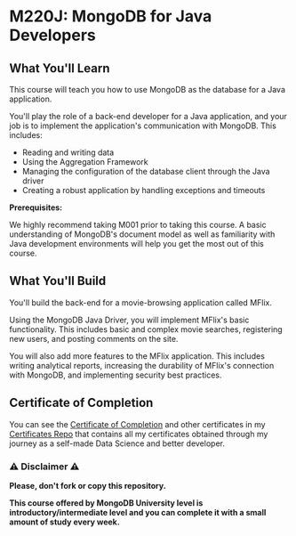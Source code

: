 # M220J: MongoDB for Java Developers

## What You'll Learn

This course will teach you how to use MongoDB as the database for a Java application.

You'll play the role of a back-end developer for a Java application, and your job is to implement the application's communication with MongoDB. This includes:

- Reading and writing data
- Using the Aggregation Framework
- Managing the configuration of the database client through the Java driver
- Creating a robust application by handling exceptions and timeouts

**Prerequisites:**

We highly recommend taking M001 prior to taking this course. A basic understanding of MongoDB's document model as well as familiarity with Java development environments will help you get the most out of this course.

## What You'll Build

You'll build the back-end for a movie-browsing application called MFlix.

Using the MongoDB Java Driver, you will implement MFlix's basic functionality. This includes basic and complex movie searches, registering new users, and posting comments on the site.

You will also add more features to the MFlix application. This includes writing analytical reports, increasing the durability of MFlix's connection with MongoDB, and implementing security best practices.
<br/>

## Certificate of Completion

You can see the [Certificate of Completion](https://github.com/AlessandroCorradini/Certificates/blob/master/MongoDB%20University%20-%20M220J%20MongoDB%20for%20Java%20Developers.pdf) and other certificates in my [Certificates Repo](https://github.com/AlessandroCorradini/Certificates) that contains all my certificates obtained through my journey as a self-made Data Science and better developer.

### ⚠️ Disclaimer ⚠️

**Please, don't fork or copy this repository.**

**This course offered by MongoDB University level is introductory/intermediate level and you can complete it with a small amount of study every week.**
